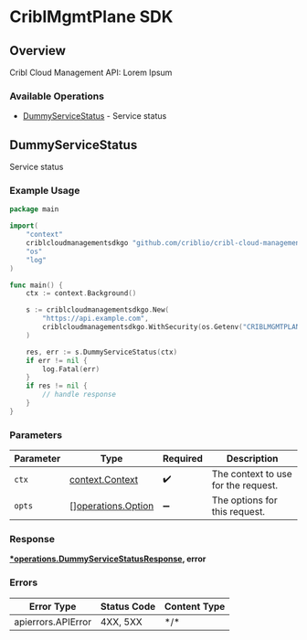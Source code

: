 # CriblMgmtPlane SDK

## Overview

Cribl Cloud Management API: Lorem Ipsum

### Available Operations

* [DummyServiceStatus](#dummyservicestatus) - Service status

## DummyServiceStatus

Service status

### Example Usage

```go
package main

import(
	"context"
	criblcloudmanagementsdkgo "github.com/criblio/cribl-cloud-management-sdk-go"
	"os"
	"log"
)

func main() {
    ctx := context.Background()

    s := criblcloudmanagementsdkgo.New(
        "https://api.example.com",
        criblcloudmanagementsdkgo.WithSecurity(os.Getenv("CRIBLMGMTPLANE_BEARER_AUTH")),
    )

    res, err := s.DummyServiceStatus(ctx)
    if err != nil {
        log.Fatal(err)
    }
    if res != nil {
        // handle response
    }
}
```

### Parameters

| Parameter                                                | Type                                                     | Required                                                 | Description                                              |
| -------------------------------------------------------- | -------------------------------------------------------- | -------------------------------------------------------- | -------------------------------------------------------- |
| `ctx`                                                    | [context.Context](https://pkg.go.dev/context#Context)    | :heavy_check_mark:                                       | The context to use for the request.                      |
| `opts`                                                   | [][operations.Option](../../models/operations/option.md) | :heavy_minus_sign:                                       | The options for this request.                            |

### Response

**[*operations.DummyServiceStatusResponse](../../models/operations/dummyservicestatusresponse.md), error**

### Errors

| Error Type         | Status Code        | Content Type       |
| ------------------ | ------------------ | ------------------ |
| apierrors.APIError | 4XX, 5XX           | \*/\*              |